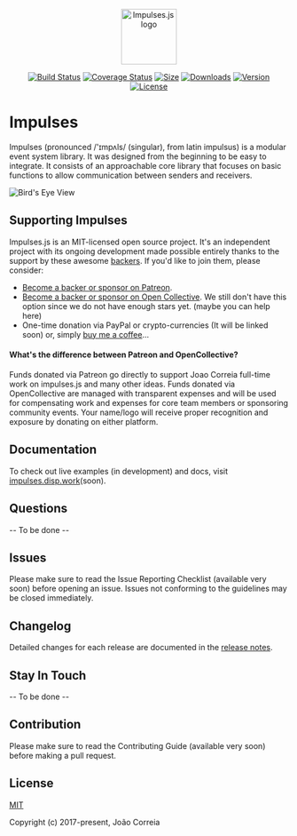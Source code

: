 <p align="center"><a href="https://impulses.disp.work" target="_blank"><img width="100" src="https://avatars3.githubusercontent.com/u/36459504?s=100&u=0164560545792c2abd56ef7a061aec945d05624a&v=4" alt="Impulses.js logo"></a></p>

<p align="center">
  <a href="https://circleci.com/gh/impulsesjs/impulses/tree/dev"><img src="https://img.shields.io/circleci/project/impulsesjs/impulses/dev.svg" alt="Build Status"></a>
  <a href="https://codecov.io/gh/impulsesjs/impulses?branch=dev"><img src="https://codecov.io/gh/impulsesjs/impulses/branch/dev/graph/badge.svg" alt="Coverage Status"></a>
  <a href="https://www.npmjs.com/package/impulses"><img src="https://img.shields.io/github/size/impulsesjs/impulses/lib/impulses.min.js.svg" alt="Size"></a>
  <a href="https://www.npmjs.com/package/impulses"><img src="https://img.shields.io/npm/dm/impulses.svg" alt="Downloads"></a>
  <a href="https://www.npmjs.com/package/impulses"><img src="https://img.shields.io/npm/v/impulses.svg" alt="Version"></a>
  <a href="https://www.npmjs.com/package/impulses"><img src="https://img.shields.io/npm/l/impulses.svg" alt="License"></a>
</p>

# Impulses
Impulses (pronounced /'ɪmpʌls/ (singular), from latin impulsus) is a modular event system library. It was designed from the beginning to be easy to integrate. It consists of an approachable core library that focuses on basic functions to allow communication between senders and receivers.

![Bird's Eye View](https://github.com/impulsesjs/impulses/raw/dev/doc/images/birds_eye_view.jpg)

## Supporting Impulses
Impulses.js is an MIT-licensed open source project. It's an independent project with its ongoing development made possible entirely thanks to the support by these awesome [backers](https://github.com/impulsesjs/impulses/blob/dev/BACKERS.md). If you'd like to join them, please consider:

- [Become a backer or sponsor on Patreon](https://www.patreon.com/joaocorreia).
- [Become a backer or sponsor on Open Collective](https://opencollective.com/impulses). We still don't have this option since we do not have enough stars yet. (maybe you can help here)
- One-time donation via PayPal or crypto-currencies (It will be linked soon) or, simply [buy me a coffee](https://www.buymeacoffee.com/correia)... 

#### What's the difference between Patreon and OpenCollective?
Funds donated via Patreon go directly to support Joao Correia full-time work on impulses.js and many other ideas. Funds donated via OpenCollective are managed with transparent expenses and will be used for compensating work and expenses for core team members or sponsoring community events. Your name/logo will receive proper recognition and exposure by donating on either platform.

## Documentation
To check out live examples (in development) and docs, visit [impulses.disp.work](https://impulses.disp.work)(soon).

## Questions
-- To be done --

## Issues
Please make sure to read the Issue Reporting Checklist (available very soon) before opening an issue. Issues not conforming to the guidelines may be closed immediately.

## Changelog
Detailed changes for each release are documented in the [release notes](https://github.com/impulsesjs/impulses/releases).

## Stay In Touch
-- To be done --

## Contribution
Please make sure to read the Contributing Guide (available very soon) before making a pull request.

## License

[MIT](http://opensource.org/licenses/MIT)

Copyright (c) 2017-present, João Correia
